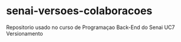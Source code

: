 # senai-versoes-colaboracoes
Repositorio usado no curso de Programaçao Back-End do Senai UC7 Versionamento
